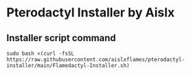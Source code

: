 # Pterodactyl Installer by Aislx

## Installer script command
```
sudo bash <(curl -fsSL https://raw.githubusercontent.com/aislxflames/pterodactyl-installer/main/Flamedactyl-Installer.sh)

```
